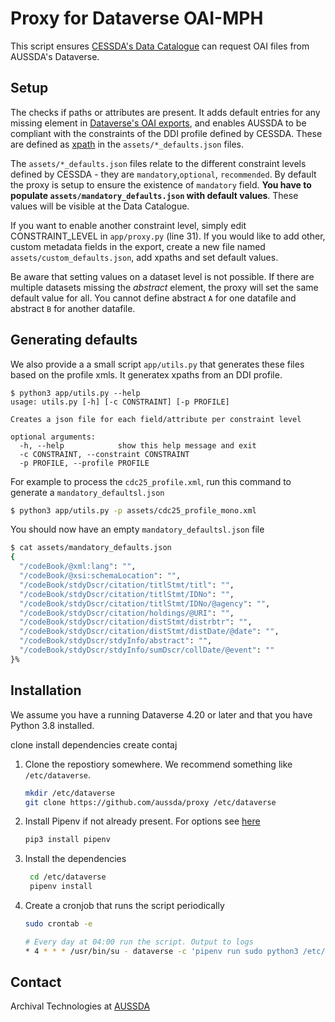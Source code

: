 # Proxy for Dataverse OAI-MPH

This script ensures [CESSDA's Data Catalogue](https://datacatalogue.cessda.eu/?publisher.publisher[0]=Austrian%20Social%20Science%20Data%20Archive%20%28AUSSDA%29) can request OAI files from AUSSDA's Dataverse.


Setup
-----

The checks if paths or attributes are present. It adds default entries for any missing element in [Dataverse's OAI exports](https://guides.dataverse.org/en/latest/admin/harvestserver.html), and enables AUSSDA to be compliant with the constraints of the DDI profile defined by CESSDA. These are defined as [xpath](https://de.wikipedia.org/wiki/XPath) in the `assets/*_defaults.json` files.

The `assets/*_defaults.json` files relate to the different constraint levels defined by CESSDA - they are `mandatory`,`optional`, `recommended`. By default the proxy is setup to ensure the existence of `mandatory` field. **You have to populate `assets/mandatory_defaults.json` with default values**. These values will be visible at the Data Catalogue. 

If you want to enable another constraint level, simply edit CONSTRAINT_LEVEL in `app/proxy.py` (line 31). If you would like to add other, custom metadata fields in the export, create a new file named `assets/custom_defaults.json`, add xpaths and set default values.

Be aware that setting values on a dataset level is not possible. If there are multiple datasets missing the _abstract_ element, the proxy will set the same default value for all. You cannot define abstract `A` for one datafile and abstract `B` for another datafile.

Generating defaults
-------------------

We also provide a a small script `app/utils.py` that generates these files based on the profile xmls. It generatex xpaths from an DDI profile.

```
$ python3 app/utils.py --help
usage: utils.py [-h] [-c CONSTRAINT] [-p PROFILE]

Creates a json file for each field/attribute per constraint level

optional arguments:
  -h, --help            show this help message and exit
  -c CONSTRAINT, --constraint CONSTRAINT
  -p PROFILE, --profile PROFILE
```

For example to process the `cdc25_profile.xml`, run this command to generate a `mandatory_defaultsl.json`

```bash
$ python3 app/utils.py -p assets/cdc25_profile_mono.xml 
```

You should now have an empty `mandatory_defaultsl.json` file

```bash
$ cat assets/mandatory_defaults.json 
{
  "/codeBook/@xml:lang": "",
  "/codeBook/@xsi:schemaLocation": "",
  "/codeBook/stdyDscr/citation/titlStmt/titl": "",
  "/codeBook/stdyDscr/citation/titlStmt/IDNo": "",
  "/codeBook/stdyDscr/citation/titlStmt/IDNo/@agency": "",
  "/codeBook/stdyDscr/citation/holdings/@URI": "",
  "/codeBook/stdyDscr/citation/distStmt/distrbtr": "",
  "/codeBook/stdyDscr/citation/distStmt/distDate/@date": "",
  "/codeBook/stdyDscr/stdyInfo/abstract": "",
  "/codeBook/stdyDscr/stdyInfo/sumDscr/collDate/@event": ""
}%                                                                                                                                                    

```

Installation
------------

We assume you have a running Dataverse 4.20 or later and that you have Python 3.8 installed.

clone
install dependencies
create contaj

1. Clone the repostiory somewhere. We recommend something like `/etc/dataverse`.
    ``` bash
    mkdir /etc/dataverse
    git clone https://github.com/aussda/proxy /etc/dataverse
    ```
2. Install Pipenv if not already present. For options see [here](https://pipenv.pypa.io/en/latest/install/#installing-pipenv)
    ``` bash
    pip3 install pipenv
    ```
3. Install the dependencies
   ``` bash
    cd /etc/dataverse
    pipenv install
   ```
4. Create a cronjob that runs the script periodically
    ``` bash
    sudo crontab -e

    # Every day at 04:00 run the script. Output to logs
    * 4 * * * /usr/bin/su - dataverse -c 'pipenv run sudo python3 /etc/dataverse/proxy/app/main.py >> /etc/dataverse/proxy/cron.log 2>&1'
    ```


Contact
-------

Archival Technologies at [AUSSDA](https://aussda.at)
